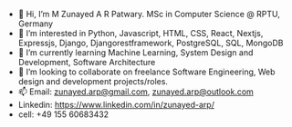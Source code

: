 - 👋 Hi, I’m M Zunayed A R Patwary. MSc in Computer Science @ RPTU, Germany 
- 👀 I’m interested in Python, Javascript, HTML, CSS, React, Nextjs, Expressjs, Django, Djangorestframework, PostgreSQL, SQL, MongoDB 
- 🌱 I’m currently learning Machine Learning, System Design and Development, Software Architecture
- 💞️ I’m looking to collaborate on freelance Software Engineering, Web design and development projects/roles.
- 📫 Email: zunayed.arp@gmail.com, zunayed.arp@outlook.com
- Linkedin: https://www.linkedin.com/in/zunayed-arp/
- cell: +49 155 60683432

<!---
zunayed-arp/zunayed-arp is a ✨ special ✨ repository because its `README.md` (this file) appears on your GitHub profile.
You can click the Preview link to take a look at your changes.
--->
